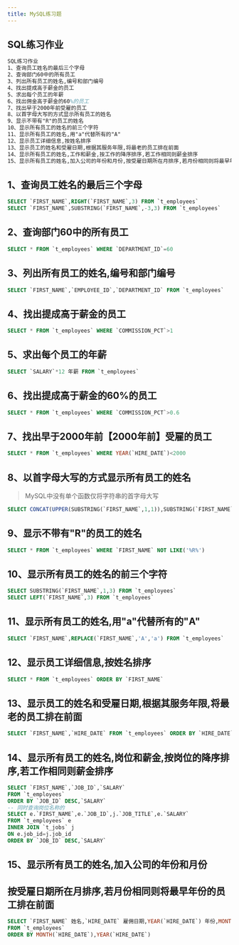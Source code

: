 ```yaml
---
title: MySQL练习题
---
```


## SQL练习作业

``` tex
SQL练习作业
1、查询员工姓名的最后三个字母
2、查询部门60中的所有员工
3、列出所有员工的姓名,编号和部门编号
4、找出提成高于薪金的员工
5、求出每个员工的年薪
6、找出佣金高于薪金的60%的员工
7、找出早于2000年前受雇的员工
8、以首字母大写的方式显示所有员工的姓名
9、显示不带有"R"的员工的姓名
10、显示所有员工的姓名的前三个字符
11、显示所有员工的姓名,用"a"代替所有的"A"
12、显示员工详细信息,按姓名排序
13、显示员工的姓名和受雇日期,根据其服务年限,将最老的员工排在前面
14、显示所有员工的姓名,工作和薪金,按工作的降序排序,若工作相同则薪金排序
15、显示所有员工的姓名,加入公司的年份和月份,按受雇日期所在月排序,若月份相同则将最早年份的员工排在前面
```




## 1、查询员工姓名的最后三个字母
``` sql
SELECT `FIRST_NAME`,RIGHT(`FIRST_NAME`,3) FROM `t_employees`
SELECT `FIRST_NAME`,SUBSTRING(`FIRST_NAME`,-3,3) FROM `t_employees`
```

## 2、查询部门60中的所有员工
``` sql
SELECT * FROM `t_employees` WHERE `DEPARTMENT_ID`=60
```
## 3、列出所有员工的姓名,编号和部门编号
``` sql
SELECT `FIRST_NAME`,`EMPLOYEE_ID`,`DEPARTMENT_ID` FROM `t_employees` 
```
## 4、找出提成高于薪金的员工
``` sql
SELECT * FROM `t_employees` WHERE `COMMISSION_PCT`>1
```
## 5、求出每个员工的年薪
``` sql
SELECT `SALARY`*12 年薪 FROM `t_employees`
```
## 6、找出提成高于薪金的60%的员工
``` sql
SELECT * FROM `t_employees` WHERE `COMMISSION_PCT`>0.6
```
## 7、找出早于2000年前【2000年前】受雇的员工
``` sql
SELECT * FROM `t_employees` WHERE YEAR(`HIRE_DATE`)<2000
```
## 8、以首字母大写的方式显示所有员工的姓名

> MySQL中没有单个函数仅将字符串的首字母大写
> 
``` sql
SELECT CONCAT(UPPER(SUBSTRING(`FIRST_NAME`,1,1)),SUBSTRING(`FIRST_NAME`,2)) FROM `t_employees`
```
## 9、显示不带有"R"的员工的姓名
``` sql
SELECT * FROM `t_employees` WHERE `FIRST_NAME` NOT LIKE('%R%')
```
## 10、显示所有员工的姓名的前三个字符
``` sql
SELECT SUBSTRING(`FIRST_NAME`,1,3) FROM `t_employees`
SELECT LEFT(`FIRST_NAME`,3) FROM `t_employees`
```
## 11、显示所有员工的姓名,用"a"代替所有的"A"
``` sql
SELECT `FIRST_NAME`,REPLACE(`FIRST_NAME`,'A','a') FROM `t_employees` 
```
## 12、显示员工详细信息,按姓名排序
``` sql
SELECT * FROM `t_employees` ORDER BY `FIRST_NAME`
```
## 13、显示员工的姓名和受雇日期,根据其服务年限,将最老的员工排在前面
``` sql
SELECT `FIRST_NAME`,`HIRE_DATE` FROM `t_employees` ORDER BY `HIRE_DATE`
```
## 14、显示所有员工的姓名,岗位和薪金,按岗位的降序排序,若工作相同则薪金排序
``` sql
SELECT `FIRST_NAME`,`JOB_ID`,`SALARY` 
FROM `t_employees`
ORDER BY `JOB_ID` DESC,`SALARY` 
-- 同时查询岗位名称的
SELECT e.`FIRST_NAME`,e.`JOB_ID`,j.`JOB_TITLE`,e.`SALARY` 
FROM `t_employees` e
INNER JOIN `t_jobs` j
ON e.job_id=j.job_id
ORDER BY `JOB_ID` DESC,`SALARY` 
```
## 15、显示所有员工的姓名,加入公司的年份和月份
## 按受雇日期所在月排序,若月份相同则将最早年份的员工排在前面
``` sql
SELECT `FIRST_NAME` 姓名,`HIRE_DATE` 雇佣日期,YEAR(`HIRE_DATE`) 年份,MONTH(`HIRE_DATE`) 月份
FROM `t_employees`
ORDER BY MONTH(`HIRE_DATE`),YEAR(`HIRE_DATE`)
```